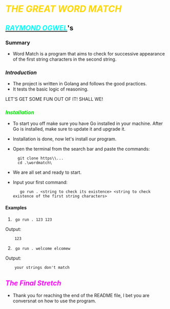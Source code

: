 # <font color=gold>**_THE GREAT WORD MATCH_**</font>

## [<font color=cyan>_RAYMOND OGWEL_</font>]()'s

### Summary

- Word Match is a program that aims to check for successive appearance of the first string characters in the second string.

### **_Introduction_**

- The project is written in Golang and follows the good practices.
- It tests the basic logic of reasoning.

LET'S GET SOME FUN OUT OF IT! SHALL WE!

### <font color = gree>**_Installation_**</font>

- To start you off make sure you have Go installed in your machine. After Go is installed, make sure to update it and upgrade it.
- Installation is done, now let's install our program.
- Open the terminal from the search bar and paste the commands:

        git clone https\\...
        cd .\wordmatch\

- We are all set and ready to start.

- Input your first command:

         go run . <string to check its existence> <string to check existence of the first string characters>

#### Examples

1.
        go run . 123 123

Output:

        123

2.
        go run . welcome elcomew

Output:

        your strings don't match

## <font color = magenta>**_The Final Stretch_**</font>

- Thank you for reaching the end of the README file, I bet you are conversnat on how to use the program.
